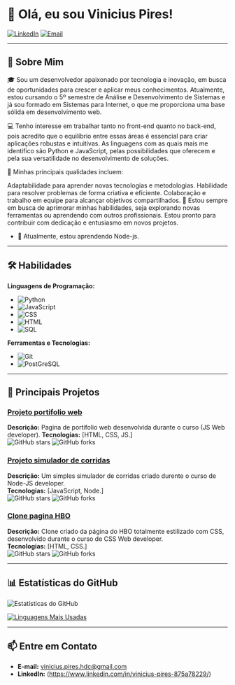 # 👋 Olá, eu sou Vinicius Pires!

[![LinkedIn](https://img.shields.io/badge/-LinkedIn-blue?style=flat&logo=Linkedin&logoColor=white)](https://www.linkedin.com/in/vinicius-pires-875a78229/)
[![Email](https://img.shields.io/badge/Email-D14836?style=flat&logo=gmail&logoColor=white)](mailto:vinicius.pires.hdc@gmail.com)

---

## 🚀 Sobre Mim

🎓 Sou um desenvolvedor apaixonado por tecnologia e inovação, em busca de oportunidades para crescer e aplicar meus conhecimentos. Atualmente, estou cursando o 5º semestre de Análise e Desenvolvimento de Sistemas e já sou formado em Sistemas para Internet, o que me proporciona uma base sólida em desenvolvimento web.

💻 Tenho interesse em trabalhar tanto no front-end quanto no back-end, pois acredito que o equilíbrio entre essas áreas é essencial para criar aplicações robustas e intuitivas. As linguagens com as quais mais me identifico são Python e JavaScript, pelas possibilidades que oferecem e pela sua versatilidade no desenvolvimento de soluções.

🌟 Minhas principais qualidades incluem:

Adaptabilidade para aprender novas tecnologias e metodologias.
Habilidade para resolver problemas de forma criativa e eficiente.
Colaboração e trabalho em equipe para alcançar objetivos compartilhados.
🚀 Estou sempre em busca de aprimorar minhas habilidades, seja explorando novas ferramentas ou aprendendo com outros profissionais. Estou pronto para contribuir com dedicação e entusiasmo em novos projetos.


- 🌱 Atualmente, estou aprendendo Node-js.

---

## 🛠️ Habilidades

**Linguagens de Programação:**
- ![Python](https://img.shields.io/badge/-Python-3776AB?style=flat&logo=python&logoColor=white)
- ![JavaScript](https://img.shields.io/badge/-JavaScript-F7DF1E?style=flat&logo=javascript&logoColor=black)
- ![CSS](https://img.shields.io/badge/-CSS-3776AB?style=flat&logo=css&logoColor=white)
- ![HTML](https://img.shields.io/badge/-HTML-E34F26?style=flat&logo=html5&logoColor=white)
- ![SQL](https://img.shields.io/badge/-SQL-4479A1?style=flat&logo=postgresql&logoColor=white)


**Ferramentas e Tecnologias:**
- ![Git](https://img.shields.io/badge/-Git-F05032?style=flat&logo=git&logoColor=white)
- ![PostGreSQL](https://img.shields.io/badge/-SQL-4479A1?style=flat&logo=postgresql&logoColor=white)

---

## 🌟 Principais Projetos

### [Projeto portifolio web](https://github.com/PiresVini/js-developer-portifolio)
**Descrição:** Pagina de portifolio web desenvolvida durante o curso (JS Web developer). 
**Tecnologias:** [HTML, CSS, JS.]  
![GitHub stars](https://img.shields.io/github/stars/PiresVini/js-developer-portifolio) ![GitHub forks](https://img.shields.io/github/forks/PiresVini/js-developer-portifolio)

### [Projeto simulador de corridas](https://github.com/PiresVini/simulador_marioKart)
**Descrição:** Um simples simulador de corridas criado durente o curso de Node-JS developer.  
**Tecnologias:** [JavaScript, Node.]  
![GitHub stars](https://img.shields.io/github/stars/PiresVini/simulador_marioKart) ![GitHub forks](https://img.shields.io/github/forks/PiresVini/simulador_marioKart)

### [Clone pagina HBO](https://github.com/PiresVini/desafio_finalCSS_siteHBO)
**Descrição:** Clone criado da página do HBO totalmente estilizado com CSS, desenvolvido durante o curso de CSS Web developer.  
**Tecnologias:** [HTML, CSS.]  
![GitHub stars](https://img.shields.io/github/stars/PiresVini/desafio_finalCSS_siteHBO) ![GitHub forks](https://img.shields.io/github/forks/PiresVini/desafio_finalCSS_siteHBO)

---

## 📊 Estatísticas do GitHub

![Estatísticas do GitHub](https://github-readme-stats.vercel.app/api?username=PiresVini&show_icons=true&theme=radical)

[![Linguagens Mais Usadas](https://github-readme-stats.vercel.app/api/top-langs/?username=PiresVini&layout=compact&theme=radical)](https://github.com/anuraghazra/github-readme-stats)

---

## 📫 Entre em Contato

- **E-mail:** vinicius.pires.hdc@gmail.com 
- **LinkedIn:** (https://www.linkedin.com/in/vinicius-pires-875a78229/)
